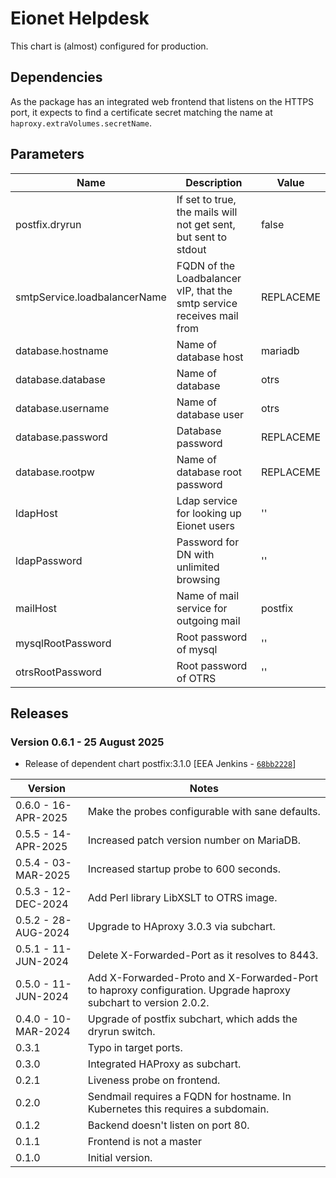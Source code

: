 # Eionet Helpdesk

This chart is (almost) configured for production.

## Dependencies

As the package has an integrated web frontend that listens on the HTTPS port, it
expects to find a certificate secret matching the name at `haproxy.extraVolumes.secretName`.

## Parameters

| Name | Description | Value |
| ---- | ----------- | ----- |
| postfix.dryrun | If set to true, the mails will not get sent, but sent to stdout | false |
| smtpService.loadbalancerName | FQDN of the Loadbalancer vIP, that the smtp service receives mail from | REPLACEME |
| database.hostname | Name of database host | mariadb |
| database.database | Name of database | otrs |
| database.username | Name of database user | otrs |
| database.password | Database password | REPLACEME |
| database.rootpw | Name of database root password | REPLACEME |
| ldapHost | Ldap service for looking up Eionet users| '' |
| ldapPassword | Password for DN with unlimited browsing | '' |
| mailHost | Name of mail service for outgoing mail | postfix |
| mysqlRootPassword | Root password of mysql | '' |
| otrsRootPassword | Root password of OTRS | '' |

## Releases

### Version 0.6.1 - 25 August 2025
- Release of dependent chart postfix:3.1.0 [EEA Jenkins - [`68bb2228`](https://github.com/eea/helm-charts/commit/68bb2228ff218533dcaf3c99c6b6bd28c5e09d54)]

| Version | Notes |
| ------- | ----- |
| 0.6.0 - 16-APR-2025 | Make the probes configurable with sane defaults. |
| 0.5.5 - 14-APR-2025 | Increased patch version number on MariaDB. |
| 0.5.4 - 03-MAR-2025 | Increased startup probe to 600 seconds. |
| 0.5.3 - 12-DEC-2024 | Add Perl library LibXSLT to OTRS image. |
| 0.5.2 - 28-AUG-2024 | Upgrade to HAproxy 3.0.3 via subchart. | 
| 0.5.1 - 11-JUN-2024 | Delete X-Forwarded-Port as it resolves to 8443. | 
| 0.5.0 - 11-JUN-2024 | Add X-Forwarded-Proto and X-Forwarded-Port to haproxy configuration. Upgrade haproxy subchart to version 2.0.2. |
| 0.4.0 - 10-MAR-2024 | Upgrade of postfix subchart, which adds the dryrun switch. |
| 0.3.1 | Typo in target ports. | 
| 0.3.0 | Integrated HAProxy as subchart. | 
| 0.2.1 | Liveness probe on frontend. | 
| 0.2.0 | Sendmail requires a FQDN for hostname. In Kubernetes this requires a subdomain. | 
| 0.1.2 | Backend doesn't listen on port 80. | 
| 0.1.1 | Frontend is not a master | 
| 0.1.0 | Initial version. | 

